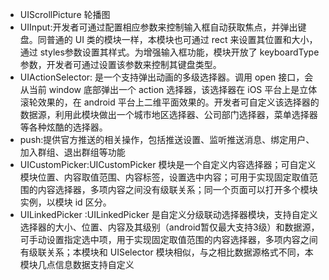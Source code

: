 * UIScrollPicture 轮播图
* UIInput:开发者可通过配置相应参数来控制输入框自动获取焦点，并弹出键盘。同普通的 UI 类的模块一样，本模块也可通过 rect 来设置其位置和大小，通过 styles参数设置其样式。为增强输入框功能，模块开放了 keyboardType 参数，开发者可通过设置该参数来控制其键盘类型。
* UIActionSelector: 是一个支持弹出动画的多级选择器。调用 open 接口，会从当前 window 底部弹出一个 action 选择器，该选择器在 iOS 平台上是立体滚轮效果的，在 android 平台上二维平面效果的。开发者可自定义该选择器的数据源，利用此模块做出一个城市地区选择器、公司部门选择器，菜单选择器等各种炫酷的选择器。
* push:提供官方推送的相关操作，包括推送设置、监听推送消息、绑定用户、加入群组、退出群组等功能
* UICustomPicker:UICustomPicker 模块是一个自定义内容选择器；可自定义模块位置、内容取值范围、内容标签，设置选中内容；可用于实现固定取值范围的内容选择器，多项内容之间没有级联关系；同一个页面可以打开多个模块实例，以模块 id 区分。
* UILinkedPicker :UILinkedPicker 是自定义分级联动选择器模块，支持自定义选择器的大小、位置、内容及其级别（android暂仅最大支持3级）和数据源，可手动设置指定选中项，用于实现固定取值范围的内容选择器，多项内容之间有级联关系；本模块和 UISelector 模块相似，与之相比数据源格式不同，本模块几点信息数据支持自定义

